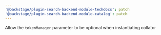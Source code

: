 ```yaml
---
'@backstage/plugin-search-backend-module-techdocs': patch
'@backstage/plugin-search-backend-module-catalog': patch
---
```


Allow the `tokenManager` parameter to be optional when instantiating collator
